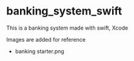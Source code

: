 # banking_system_swift
This is a banking system made with swift, Xcode


Images are added for reference
- banking starter.png

